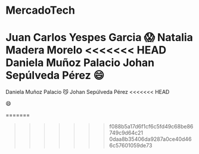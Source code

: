 # MercadoTech
Juan Carlos Yespes Garcia :scream:
Natalia Madera Morelo
<<<<<<< HEAD
Daniela Muñoz Palacio
Johan Sepúlveda Pérez :smile: 
=======
Daniela Muñoz Palacio :smirk_cat:
Johan Sepúlveda Pérez
<<<<<<< HEAD








:smile:

=======
>>>>>>> f088b5a17d6f1cf6c5fd49c68be86749c9d64c21
>>>>>>> 0daa8b35406da9287a0ce40d466c57601059de73
